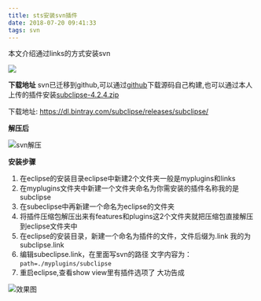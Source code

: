 ```yaml
---
title: sts安装svn插件
date: 2018-07-20 09:41:33
tags: svn
---
```


本文介绍通过links的方式安装svn

![](http://arukas-blog.nos-eastchina1.126.net/assets/images/2018/07/20/64f020e8-c91c-49e9-8f74-c500c952091a.jpeg)

**下载地址**
svn已迁移到github,可以通过[github](https://github.com/subclipse/subclipse)下载源码自己构建,也可以通过本人上传的插件安装[subclipse-4.2.4.zip](http://arukas-blog.nos-eastchina1.126.net/assets/images/2018/07/20/subclipse-4.2.4.zip)

下载地址: https://dl.bintray.com/subclipse/releases/subclipse/

**解压后**

![svn解压](http://arukas-blog.nos-eastchina1.126.net/assets/images/2018/07/20/7898dde9-19ed-40ee-aa2e-ad1fbacd6f47.png)

<!--more-->

**安装步骤**

1. 在eclipse的安装目录eclipse中新建2个文件夹一般是myplugins和links
2. 在myplugins文件夹中新建一个文件夹命名为你需安装的插件名称我的是subclipse
3. 在subeclipse中再新建一个命名为eclipse的文件夹
4. 将插件压缩包解压出来有features和plugins这2个文件夹就把压缩包直接解压到eclipse文件夹中
5. 在eclipse的安装目录，新建一个命名为插件的文件，文件后缀为.link  我的为subclipse.link
6. 编辑subeclipse.link，在里面写svn的路径  文字内容为：``path=./myplugins/subclipse``
7. 重启eclipse,查看show view里有插件选项了   大功告成

![效果图](http://arukas-blog.nos-eastchina1.126.net/assets/images/2018/07/20/769ab8e7-e498-4684-b7ee-3cf6ceff35fb.png)
